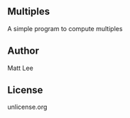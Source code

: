 Multiples
---------

A simple program to compute multiples


Author
------
Matt Lee


License
-------
unlicense.org